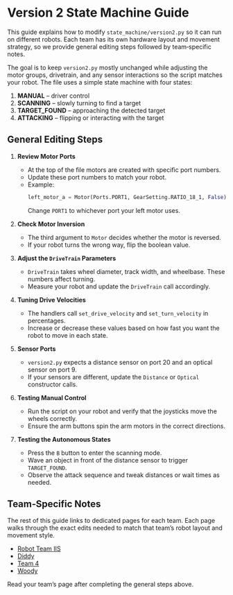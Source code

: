 # Version 2 State Machine Guide

This guide explains how to modify `state_machine/version2.py` so it can run on different robots. Each team has its own hardware layout and movement strategy, so we provide general editing steps followed by team‑specific notes.

The goal is to keep `version2.py` mostly unchanged while adjusting the motor groups, drivetrain, and any sensor interactions so the script matches your robot. The file uses a simple state machine with four states:

1. **MANUAL** – driver control
2. **SCANNING** – slowly turning to find a target
3. **TARGET_FOUND** – approaching the detected target
4. **ATTACKING** – flipping or interacting with the target

## General Editing Steps

1. **Review Motor Ports**
   - At the top of the file motors are created with specific port numbers.
   - Update these port numbers to match your robot.
   - Example:
     ```python
     left_motor_a = Motor(Ports.PORT1, GearSetting.RATIO_18_1, False)
     ```
     Change `PORT1` to whichever port your left motor uses.

2. **Check Motor Inversion**
   - The third argument to `Motor` decides whether the motor is reversed.
   - If your robot turns the wrong way, flip the boolean value.

3. **Adjust the `DriveTrain` Parameters**
   - `DriveTrain` takes wheel diameter, track width, and wheelbase. These numbers affect turning.
   - Measure your robot and update the `DriveTrain` call accordingly.

4. **Tuning Drive Velocities**
   - The handlers call `set_drive_velocity` and `set_turn_velocity` in percentages.
   - Increase or decrease these values based on how fast you want the robot to move in each state.

5. **Sensor Ports**
   - `version2.py` expects a distance sensor on port 20 and an optical sensor on port 9.
   - If your sensors are different, update the `Distance` or `Optical` constructor calls.

6. **Testing Manual Control**
   - Run the script on your robot and verify that the joysticks move the wheels correctly.
   - Ensure the arm buttons spin the arm motors in the correct directions.

7. **Testing the Autonomous States**
   - Press the `B` button to enter the scanning mode.
   - Wave an object in front of the distance sensor to trigger `TARGET_FOUND`.
   - Observe the attack sequence and tweak distances or wait times as needed.

## Team‑Specific Notes

The rest of this guide links to dedicated pages for each team. Each page walks through the exact edits needed to match that team’s robot layout and movement style.

- [Robot Team IIS](Team_IIS_Version2.md)
- [Diddy](Diddy_Version2.md)
- [Team 4](Team4_Version2.md)
- [Woody](Woody_Version2.md)

Read your team’s page after completing the general steps above.
